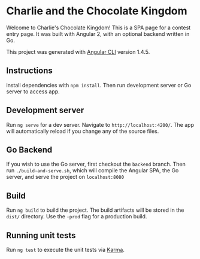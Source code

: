 # Charlie and the Chocolate Kingdom

Welcome to Charlie's Chocolate Kingdom! This is a SPA page for a contest entry page. It was built with Angular 2, with an optional backend written in Go.

This project was generated with [Angular CLI](https://github.com/angular/angular-cli) version 1.4.5.

## Instructions
install dependencies with `npm install`. Then run development server or Go server to access app.

## Development server

Run `ng serve` for a dev server. Navigate to `http://localhost:4200/`. The app will automatically reload if you change any of the source files.

## Go Backend 

If you wish to use the Go server, first checkout the `backend` branch. Then run `./build-and-serve.sh`, which will compile the Angular SPA, the Go server, and serve the project on `localhost:8080`

## Build

Run `ng build` to build the project. The build artifacts will be stored in the `dist/` directory. Use the `-prod` flag for a production build.

## Running unit tests

Run `ng test` to execute the unit tests via [Karma](https://karma-runner.github.io).
